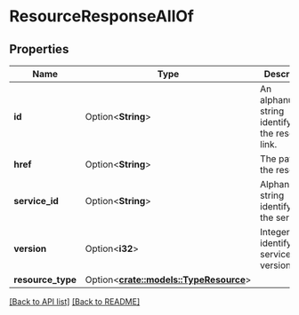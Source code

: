 # ResourceResponseAllOf

## Properties

Name | Type | Description | Notes
------------ | ------------- | ------------- | -------------
**id** | Option<**String**> | An alphanumeric string identifying the resource link. | 
**href** | Option<**String**> | The path to the resource. | 
**service_id** | Option<**String**> | Alphanumeric string identifying the service. | 
**version** | Option<**i32**> | Integer identifying a service version. | 
**resource_type** | Option<[**crate::models::TypeResource**](TypeResource.md)> |  | 

[[Back to API list]](../README.md#documentation-for-api-endpoints) [[Back to README]](../README.md)


